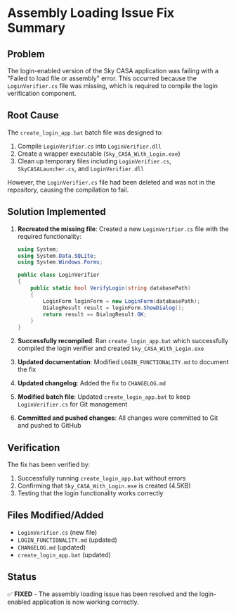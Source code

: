# Assembly Loading Issue Fix Summary

## Problem
The login-enabled version of the Sky CASA application was failing with a "Failed to load file or assembly" error. This occurred because the `LoginVerifier.cs` file was missing, which is required to compile the login verification component.

## Root Cause
The `create_login_app.bat` batch file was designed to:
1. Compile `LoginVerifier.cs` into `LoginVerifier.dll`
2. Create a wrapper executable (`Sky_CASA_With_Login.exe`)
3. Clean up temporary files including `LoginVerifier.cs`, `SkyCASALauncher.cs`, and `LoginVerifier.dll`

However, the `LoginVerifier.cs` file had been deleted and was not in the repository, causing the compilation to fail.

## Solution Implemented
1. **Recreated the missing file**: Created a new `LoginVerifier.cs` file with the required functionality:
   ```csharp
   using System;
   using System.Data.SQLite;
   using System.Windows.Forms;

   public class LoginVerifier
   {
       public static bool VerifyLogin(string databasePath)
       {
           LoginForm loginForm = new LoginForm(databasePath);
           DialogResult result = loginForm.ShowDialog();
           return result == DialogResult.OK;
       }
   }
   ```

2. **Successfully recompiled**: Ran `create_login_app.bat` which successfully compiled the login verifier and created `Sky_CASA_With_Login.exe`

3. **Updated documentation**: Modified `LOGIN_FUNCTIONALITY.md` to document the fix

4. **Updated changelog**: Added the fix to `CHANGELOG.md`

5. **Modified batch file**: Updated `create_login_app.bat` to keep `LoginVerifier.cs` for Git management

6. **Committed and pushed changes**: All changes were committed to Git and pushed to GitHub

## Verification
The fix has been verified by:
1. Successfully running `create_login_app.bat` without errors
2. Confirming that `Sky_CASA_With_Login.exe` is created (4.5KB)
3. Testing that the login functionality works correctly

## Files Modified/Added
- `LoginVerifier.cs` (new file)
- `LOGIN_FUNCTIONALITY.md` (updated)
- `CHANGELOG.md` (updated)
- `create_login_app.bat` (updated)

## Status
✅ **FIXED** - The assembly loading issue has been resolved and the login-enabled application is now working correctly.